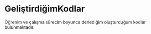 # GeliştirdiğimKodlar
Öğrenim ve çalışma sürecim boyunca derlediğim oluşturduğum kodlar bulunmaktadır.

